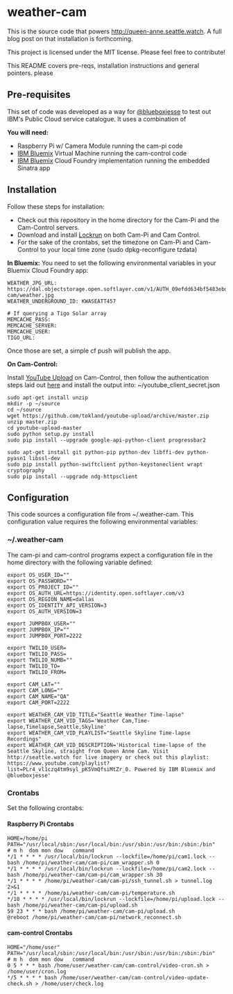 # weather-cam

This is the source code that powers http://queen-anne.seattle.watch. A full blog post on that 
installation is forthcoming.

This project is licensed under the MIT license. Please feel free to contribute!

This README covers pre-reqs, installation instructions and general pointers. please 

## Pre-requisites
This set of code was developed as a way for [@blueboxjesse](https://twitter.com/blueboxjesse) to test out IBM's Public Cloud service catalogue. It uses a combination of 

**You will need:**
* Raspberry Pi w/ Camera Module running the cam-pi code
* [IBM Bluemix](https://www.bluemix.net) Virtual Machine running the cam-control code
* [IBM Bluemix](https://www.bluemix.net) Cloud Foundry implementation running the embedded Sinatra app 

## Installation

Follow these steps for installation:

* Check out this repository in the home directory for the Cam-Pi and the Cam-Control servers.
* Download and install [Lockrun](https://github.com/pushcx/lockrun) on both Cam-Pi and Cam Control.
* For the sake of the crontabs, set the timezone on Cam-Pi and Cam-Control to your local time zone (sudo dpkg-reconfigure tzdata)

**In Bluemix:**
You need to set the following environmental variables in your Bluemix Cloud Foundry app:

```
WEATHER_JPG_URL: https://dal.objectstorage.open.softlayer.com/v1/AUTH_09efdd634bf5483ebdf24ff6a166db27/weather-cam/weather.jpg
WEATHER_UNDERGROUND_ID: KWASEATT457

# If querying a Tigo Solar array
MEMCACHE_PASS: 
MEMCACHE_SERVER: 
MEMCACHE_USER: 
TIGO_URL: 
```

Once those are set, a simple cf push will publish the app.

**On Cam-Control:**

Install [YouTube Upload](https://github.com/tokland/youtube-upload) on Cam-Control, then follow the authentication steps laid out [here](https://github.com/tokland/youtube-upload#authentication) and install the output into: ~/youtube_client_secret.json

```
sudo apt-get install unzip
mkdir -p ~/source
cd ~/source
wget https://github.com/tokland/youtube-upload/archive/master.zip
unzip master.zip
cd youtube-upload-master
sudo python setup.py install
sudo pip install --upgrade google-api-python-client progressbar2

sudo apt-get install git python-pip python-dev libffi-dev python-pyasn1 libssl-dev
sudo pip install python-swiftclient python-keystoneclient wrapt cryptography
sudo pip install --upgrade ndg-httpsclient
```

## Configuration

This code sources a configuration file from ~/.weather-cam. This configuration value requires the following 
environmental variables:

### ~/.weather-cam
The cam-pi and cam-control programs expect a configuration file in the home directory with the following variable defined:

```
export OS_USER_ID=""
export OS_PASSWORD=""
export OS_PROJECT_ID=""
export OS_AUTH_URL=https://identity.open.softlayer.com/v3
export OS_REGION_NAME=dallas
export OS_IDENTITY_API_VERSION=3
export OS_AUTH_VERSION=3

export JUMPBOX_USER=""
export JUMPBOX_IP=""
export JUMPBOX_PORT=2222

export TWILIO_USER=
export TWILIO_PASS=
export TWILIO_NUMB=""
export TWILIO_TO=
export TWILIO_FROM=

export CAM_LAT=""
export CAM_LONG=""
export CAM_NAME="QA"
export CAM_PORT=2222

export WEATHER_CAM_VID_TITLE="Seattle Weather Time-lapse"
export WEATHER_CAM_VID_TAGS='Weather Cam,Time-lapse,Timelapse,Seattle,Skyline'
export WEATHER_CAM_VID_PLAYLIST="Seattle Skyline Time-lapse Recordings"
export WEATHER_CAM_VID_DESCRIPTION='Historical time-lapse of the Seattle Skyline, straight from Queen Anne Cam. Visit http://seattle.watch for live imagery or check out this playlist: https://www.youtube.com/playlist?list=PLr4_vl1czq4tm9syl_pK5VmQfsiMtZr_0. Powered by IBM Bluemix and @blueboxjesse'
```

### Crontabs
Set the following crontabs:

#### Raspberry Pi Crontabs
```
HOME=/home/pi
PATH="/usr/local/sbin:/usr/local/bin:/usr/sbin:/usr/bin:/sbin:/bin"
# m h  dom mon dow   command
*/1 * * * * /usr/local/bin/lockrun --lockfile=/home/pi/cam1.lock -- bash /home/pi/weather-cam/cam-pi/cam_wrapper.sh 0
*/1 * * * * /usr/local/bin/lockrun --lockfile=/home/pi/cam2.lock -- bash /home/pi/weather-cam/cam-pi/cam_wrapper.sh 30
*/1 * * * * /home/pi/weather-cam/cam-pi/ssh_tunnel.sh > tunnel.log 2>&1
*/1 * * * * /home/pi/weather-cam/cam-pi/temperature.sh
*/10 * * * * /usr/local/bin/lockrun --lockfile=/home/pi/upload.lock -- bash /home/pi/weather-cam/cam-pi/upload.sh
59 23 * * * bash /home/pi/weather-cam/cam-pi/upload.sh
@reboot /home/pi/weather-cam/cam-pi/network_reconnect.sh
```

#### cam-control Crontabs
```
HOME="/home/user"
PATH="/usr/local/sbin:/usr/local/bin:/usr/sbin:/usr/bin:/sbin:/bin"
# m h  dom mon dow   command
0 5 * * * bash /home/user/weather-cam/cam-control/video-cron.sh > /home/user/cron.log
*/5 * * * * bash /home/user/weather-cam/cam-control/video-update-check.sh > /home/user/check.log
```
